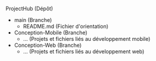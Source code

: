 ProjectHub (Dépôt)
- main (Branche)
    - README.md (Fichier d'orientation)
- Conception-Mobile (Branche)
    - ... (Projets et fichiers liés au développement mobile)
- Conception-Web (Branche)
    - ... (Projets et fichiers liés au développement web)
